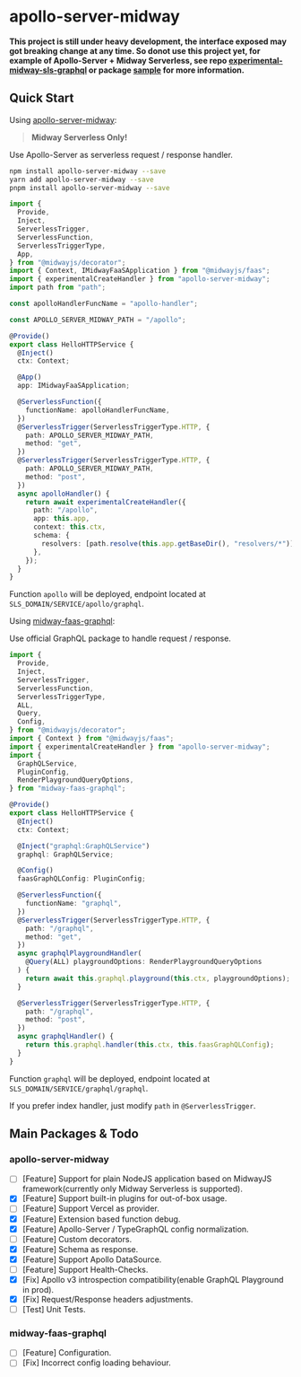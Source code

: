 # apollo-server-midway

**This project is still under heavy development, the interface exposed may got breaking change at any time.
So donot use this project yet, for example of Apollo-Server + Midway Serverless, see repo [experimental-midway-sls-graphql](https://github.com/linbudu599/experimental-midway-sls-graphql) or package [sample](packages/sample/src/function/hello.ts) for more information.**

## Quick Start

Using [apollo-server-midway](packages/apollo-server-midway/README.md):

> **Midway Serverless Only!**

Use Apollo-Server as serverless request / response handler.

```bash
npm install apollo-server-midway --save
yarn add apollo-server-midway --save
pnpm install apollo-server-midway --save
```

```typescript
import {
  Provide,
  Inject,
  ServerlessTrigger,
  ServerlessFunction,
  ServerlessTriggerType,
  App,
} from "@midwayjs/decorator";
import { Context, IMidwayFaaSApplication } from "@midwayjs/faas";
import { experimentalCreateHandler } from "apollo-server-midway";
import path from "path";

const apolloHandlerFuncName = "apollo-handler";

const APOLLO_SERVER_MIDWAY_PATH = "/apollo";

@Provide()
export class HelloHTTPService {
  @Inject()
  ctx: Context;

  @App()
  app: IMidwayFaaSApplication;

  @ServerlessFunction({
    functionName: apolloHandlerFuncName,
  })
  @ServerlessTrigger(ServerlessTriggerType.HTTP, {
    path: APOLLO_SERVER_MIDWAY_PATH,
    method: "get",
  })
  @ServerlessTrigger(ServerlessTriggerType.HTTP, {
    path: APOLLO_SERVER_MIDWAY_PATH,
    method: "post",
  })
  async apolloHandler() {
    return await experimentalCreateHandler({
      path: "/apollo",
      app: this.app,
      context: this.ctx,
      schema: {
        resolvers: [path.resolve(this.app.getBaseDir(), "resolvers/*")],
      },
    });
  }
}
```

Function `apollo` will be deployed, endpoint located at `SLS_DOMAIN/SERVICE/apollo/graphql`.

Using [midway-faas-graphql](packages/apollo-server-midway/README.md):

Use official GraphQL package to handle request / response.

```typescript
import {
  Provide,
  Inject,
  ServerlessTrigger,
  ServerlessFunction,
  ServerlessTriggerType,
  ALL,
  Query,
  Config,
} from "@midwayjs/decorator";
import { Context } from "@midwayjs/faas";
import { experimentalCreateHandler } from "apollo-server-midway";
import {
  GraphQLService,
  PluginConfig,
  RenderPlaygroundQueryOptions,
} from "midway-faas-graphql";

@Provide()
export class HelloHTTPService {
  @Inject()
  ctx: Context;

  @Inject("graphql:GraphQLService")
  graphql: GraphQLService;

  @Config()
  faasGraphQLConfig: PluginConfig;

  @ServerlessFunction({
    functionName: "graphql",
  })
  @ServerlessTrigger(ServerlessTriggerType.HTTP, {
    path: "/graphql",
    method: "get",
  })
  async graphqlPlaygroundHandler(
    @Query(ALL) playgroundOptions: RenderPlaygroundQueryOptions
  ) {
    return await this.graphql.playground(this.ctx, playgroundOptions);
  }

  @ServerlessTrigger(ServerlessTriggerType.HTTP, {
    path: "/graphql",
    method: "post",
  })
  async graphqlHandler() {
    return this.graphql.handler(this.ctx, this.faasGraphQLConfig);
  }
}
```

Function `graphql` will be deployed, endpoint located at `SLS_DOMAIN/SERVICE/graphql/graphql`.

If you prefer index handler, just modify `path` in `@ServerlessTrigger`.

## Main Packages & Todo

### apollo-server-midway

- [ ] [Feature] Support for plain NodeJS application based on MidwayJS framework(currently only Midway Serverless is supported).
- [x] [Feature] Support built-in plugins for out-of-box usage.
- [ ] [Feature] Support Vercel as provider.
- [x] [Feature] Extension based function debug.
- [x] [Feature] Apollo-Server / TypeGraphQL config normalization.
- [ ] [Feature] Custom decorators.
- [x] [Feature] Schema as response.
- [x] [Feature] Support Apollo DataSource.
- [ ] [Feature] Support Health-Checks.
- [x] [Fix] Apollo v3 introspection compatibility(enable GraphQL Playground in prod).
- [x] [Fix] Request/Response headers adjustments.
- [ ] [Test] Unit Tests.

### midway-faas-graphql

- [ ] [Feature] Configuration.
- [ ] [Fix] Incorrect config loading behaviour.
